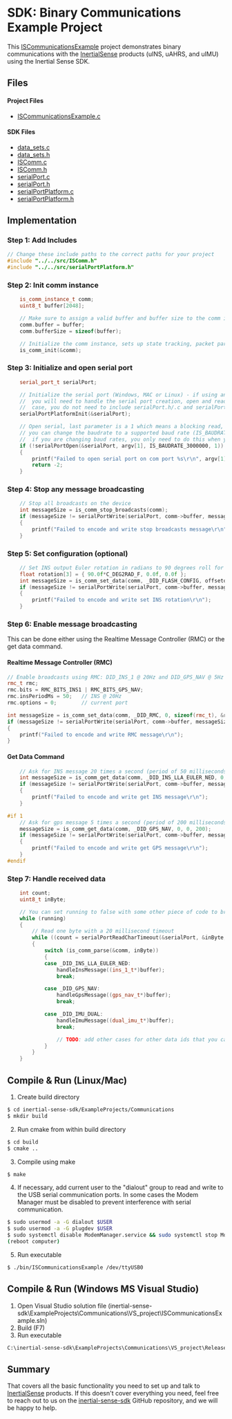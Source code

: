 # SDK: Binary Communications Example Project

This [ISCommunicationsExample](https://github.com/inertialsense/inertial-sense-sdk/tree/master/ExampleProjects/Communications) project demonstrates binary communications with the <a href="https://inertialsense.com">InertialSense</a> products (uINS, uAHRS, and uIMU) using the Inertial Sense SDK.

## Files

#### Project Files

* [ISCommunicationsExample.c](https://github.com/inertialsense/inertial-sense-sdk/tree/master/ExampleProjects/Communications/ISCommunicationsExample.c)

#### SDK Files

* [data_sets.c](https://github.com/inertialsense/inertial-sense-sdk/tree/master/src/data_sets.c)
* [data_sets.h](https://github.com/inertialsense/inertial-sense-sdk/tree/master/src/data_sets.h)
* [ISComm.c](https://github.com/inertialsense/inertial-sense-sdk/tree/master/src/ISComm.c)
* [ISComm.h](https://github.com/inertialsense/inertial-sense-sdk/tree/master/src/ISComm.h)
* [serialPort.c](https://github.com/inertialsense/inertial-sense-sdk/tree/master/src/serialPort.c)
* [serialPort.h](https://github.com/inertialsense/inertial-sense-sdk/tree/master/src/serialPort.h)
* [serialPortPlatform.c](https://github.com/inertialsense/inertial-sense-sdk/tree/master/src/serialPortPlatform.c)
* [serialPortPlatform.h](https://github.com/inertialsense/inertial-sense-sdk/tree/master/src/serialPortPlatform.h)


## Implementation

### Step 1: Add Includes

```C++
// Change these include paths to the correct paths for your project
#include "../../src/ISComm.h"
#include "../../src/serialPortPlatform.h"
```

### Step 2: Init comm instance

```C++
	is_comm_instance_t comm;
	uint8_t buffer[2048];

	// Make sure to assign a valid buffer and buffer size to the comm instance
	comm.buffer = buffer;
	comm.bufferSize = sizeof(buffer);

	// Initialize the comm instance, sets up state tracking, packet parsing, etc.
	is_comm_init(&comm);
```

### Step 3: Initialize and open serial port

```C++
	serial_port_t serialPort;

	// Initialize the serial port (Windows, MAC or Linux) - if using an embedded system like Arduino,
	//  you will need to handle the serial port creation, open and reads yourself. In this
	//  case, you do not need to include serialPort.h/.c and serialPortPlatform.h/.c in your project.
	serialPortPlatformInit(&serialPort);

	// Open serial, last parameter is a 1 which means a blocking read, you can set as 0 for non-blocking
	// you can change the baudrate to a supported baud rate (IS_BAUDRATE_*), make sure to reboot the uINS
	//  if you are changing baud rates, you only need to do this when you are changing baud rates.
	if (!serialPortOpen(&serialPort, argv[1], IS_BAUDRATE_3000000, 1))
	{
		printf("Failed to open serial port on com port %s\r\n", argv[1]);
		return -2;
	}
```

### Step 4: Stop any message broadcasting

```c++
	// Stop all broadcasts on the device
	int messageSize = is_comm_stop_broadcasts(comm);
	if (messageSize != serialPortWrite(serialPort, comm->buffer, messageSize))
	{
		printf("Failed to encode and write stop broadcasts message\r\n");
	}
```

### Step 5: Set configuration (optional)

```C++
	// Set INS output Euler rotation in radians to 90 degrees roll for mounting
	float rotation[3] = { 90.0f*C_DEG2RAD_F, 0.0f, 0.0f };
	int messageSize = is_comm_set_data(comm, _DID_FLASH_CONFIG, offsetof(nvm_flash_cfg_t, insRotation), sizeof(float) * 3, rotation);
	if (messageSize != serialPortWrite(serialPort, comm->buffer, messageSize))
	{
		printf("Failed to encode and write set INS rotation\r\n");
	}
```

### Step 6: Enable message broadcasting

This can be done either using the Realtime Message Controller (RMC) or the get data command.

#### Realtime Message Controller (RMC)

```c++
// Enable broadcasts using RMC: DID_INS_1 @ 20Hz and DID_GPS_NAV @ 5Hz
rmc_t rmc;
rmc.bits = RMC_BITS_INS1 | RMC_BITS_GPS_NAV;
rmc.insPeriodMs = 50;	// INS @ 20Hz
rmc.options = 0;		// current port

int messageSize = is_comm_set_data(comm, _DID_RMC, 0, sizeof(rmc_t), &rmc);
if (messageSize != serialPortWrite(serialPort, comm->buffer, messageSize))
{
	printf("Failed to encode and write RMC message\r\n");
}
```
#### Get Data Command

```C++
	// Ask for INS message 20 times a second (period of 50 milliseconds).  Max rate is 500 times a second (2ms period).
	int messageSize = is_comm_get_data(comm, _DID_INS_LLA_EULER_NED, 0, 0, 50);
	if (messageSize != serialPortWrite(serialPort, comm->buffer, messageSize))
	{
		printf("Failed to encode and write get INS message\r\n");
	}

#if 1
	// Ask for gps message 5 times a second (period of 200 milliseconds) - offset and size can be left at 0 unless you want to just pull a specific field from a data set
	messageSize = is_comm_get_data(comm, _DID_GPS_NAV, 0, 0, 200);
	if (messageSize != serialPortWrite(serialPort, comm->buffer, messageSize))
	{
		printf("Failed to encode and write get GPS message\r\n");
	}
#endif
```

### Step 7: Handle received data 

```C++
	int count;
	uint8_t inByte;

	// You can set running to false with some other piece of code to break out of the loop and end the program
	while (running)
	{
		// Read one byte with a 20 millisecond timeout
		while ((count = serialPortReadCharTimeout(&serialPort, &inByte, 20)) > 0)
		{
			switch (is_comm_parse(&comm, inByte))
			{
			case _DID_INS_LLA_EULER_NED:
				handleInsMessage((ins_1_t*)buffer);
				break;

			case _DID_GPS_NAV:
				handleGpsMessage((gps_nav_t*)buffer);
				break;

			case _DID_IMU_DUAL:
				handleImuMessage((dual_imu_t*)buffer);
				break;

				// TODO: add other cases for other data ids that you care about
			}
		}
	}
```

## Compile & Run (Linux/Mac)

1. Create build directory
``` bash
$ cd inertial-sense-sdk/ExampleProjects/Communications
$ mkdir build
```
2. Run cmake from within build directory
``` bash
$ cd build
$ cmake ..
```
3. Compile using make
 ``` bash
 $ make
 ```
4. If necessary, add current user to the "dialout" group to read and write to the USB serial communication ports.  In some cases the Modem Manager must be disabled to prevent interference with serial communication. 
```bash
$ sudo usermod -a -G dialout $USER
$ sudo usermod -a -G plugdev $USER
$ sudo systemctl disable ModemManager.service && sudo systemctl stop ModemManager.service
(reboot computer)
```
5. Run executable
``` bash
$ ./bin/ISCommunicationsExample /dev/ttyUSB0
```
## Compile & Run (Windows MS Visual Studio)

1. Open Visual Studio solution file (inertial-sense-sdk\ExampleProjects\Communications\VS_project\ISCommunicationsExample.sln)
2. Build (F7)
3. Run executable
``` bash
C:\inertial-sense-sdk\ExampleProjects\Communications\VS_project\Release\ISCommunicationsExample.exe COM3
```

## Summary

That covers all the basic functionality you need to set up and talk to <a href="https://inertialsense.com">InertialSense</a> products.  If this doesn't cover everything you need, feel free to reach out to us on the <a href="https://github.com/inertialsense/inertial-sense-sdk">inertial-sense-sdk</a> GitHub repository, and we will be happy to help.
